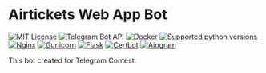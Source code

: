 # Airtickets Web App Bot
[![MIT License](https://img.shields.io/badge/License-MIT-yellow?style=flat-square)](https://opensource.org/licenses/MIT)
[![Telegram Bot API](https://img.shields.io/badge/Telegram%20Bot%20API-6.4-blue.svg?style=flat-square&logo=telegram)](https://core.telegram.org/bots/api)
[![Docker](https://img.shields.io/badge/Docker-3.8-blue?style=flat-square&logo=docker)](https://www.docker.com/)
[![Supported python versions](https://img.shields.io/badge/Python-3.10-blue?style=flat-square&logo=python)](https://www.python.org/)
[![Nginx](https://img.shields.io/badge/Nginx-1.22.1-brightgreen?style=flat-square&logo=nginx)](https://nginx.org/en/download.html)
[![Gunicorn](https://img.shields.io/badge/Gunicorn-20.1.0-brightgreen?style=flat-square&logo=gunicorn)](https://gunicorn.org/)
[![Flask](https://img.shields.io/badge/Flask-2.2.2-ff69b4?style=flat-square&logo=flask)](https://flask.palletsprojects.com/en/2.2.x/)
[![Certbot](https://img.shields.io/badge/Certbot-2.2.0-orange?style=flat-square&logo=letsencrypt)](https://certbot.eff.org/)
[![Aiogram](https://img.shields.io/badge/Aiogram-2.20-blue?style=flat-square)](https://docs.aiogram.dev/en/latest/)

This bot created for Telegram Contest.